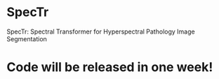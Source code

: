 # SpecTr
SpecTr: Spectral Transformer for Hyperspectral
Pathology Image Segmentation
# Code will be released in one week!
